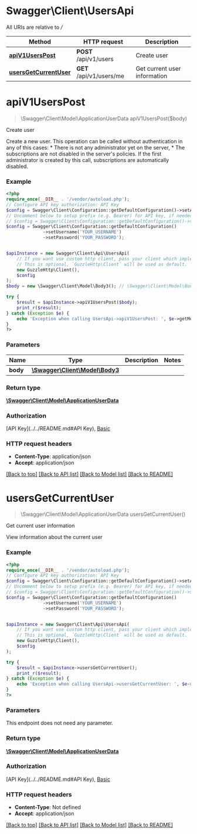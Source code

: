 # Swagger\Client\UsersApi

All URIs are relative to */*

Method | HTTP request | Description
------------- | ------------- | -------------
[**apiV1UsersPost**](UsersApi.md#apiv1userspost) | **POST** /api/v1/users | Create user
[**usersGetCurrentUser**](UsersApi.md#usersgetcurrentuser) | **GET** /api/v1/users/me | Get current user information

# **apiV1UsersPost**
> \Swagger\Client\Model\ApplicationUserData apiV1UsersPost($body)

Create user

Create a new user.  This operation can be called without authentication in any of this cases: * There is not any administrator yet on the server, * The subscriptions are not disabled in the server's policies.  If the first administrator is created by this call, subscriptions are automatically disabled.

### Example
```php
<?php
require_once(__DIR__ . '/vendor/autoload.php');
// Configure API key authorization: API Key
$config = Swagger\Client\Configuration::getDefaultConfiguration()->setApiKey('Authorization', 'YOUR_API_KEY');
// Uncomment below to setup prefix (e.g. Bearer) for API key, if needed
// $config = Swagger\Client\Configuration::getDefaultConfiguration()->setApiKeyPrefix('Authorization', 'Bearer');// Configure HTTP basic authorization: Basic
$config = Swagger\Client\Configuration::getDefaultConfiguration()
              ->setUsername('YOUR_USERNAME')
              ->setPassword('YOUR_PASSWORD');


$apiInstance = new Swagger\Client\Api\UsersApi(
    // If you want use custom http client, pass your client which implements `GuzzleHttp\ClientInterface`.
    // This is optional, `GuzzleHttp\Client` will be used as default.
    new GuzzleHttp\Client(),
    $config
);
$body = new \Swagger\Client\Model\Body3(); // \Swagger\Client\Model\Body3 | 

try {
    $result = $apiInstance->apiV1UsersPost($body);
    print_r($result);
} catch (Exception $e) {
    echo 'Exception when calling UsersApi->apiV1UsersPost: ', $e->getMessage(), PHP_EOL;
}
?>
```

### Parameters

Name | Type | Description  | Notes
------------- | ------------- | ------------- | -------------
 **body** | [**\Swagger\Client\Model\Body3**](../Model/Body3.md)|  |

### Return type

[**\Swagger\Client\Model\ApplicationUserData**](../Model/ApplicationUserData.md)

### Authorization

[API Key](../../README.md#API Key), [Basic](../../README.md#Basic)

### HTTP request headers

 - **Content-Type**: application/json
 - **Accept**: application/json

[[Back to top]](#) [[Back to API list]](../../README.md#documentation-for-api-endpoints) [[Back to Model list]](../../README.md#documentation-for-models) [[Back to README]](../../README.md)

# **usersGetCurrentUser**
> \Swagger\Client\Model\ApplicationUserData usersGetCurrentUser()

Get current user information

View information about the current user

### Example
```php
<?php
require_once(__DIR__ . '/vendor/autoload.php');
// Configure API key authorization: API Key
$config = Swagger\Client\Configuration::getDefaultConfiguration()->setApiKey('Authorization', 'YOUR_API_KEY');
// Uncomment below to setup prefix (e.g. Bearer) for API key, if needed
// $config = Swagger\Client\Configuration::getDefaultConfiguration()->setApiKeyPrefix('Authorization', 'Bearer');// Configure HTTP basic authorization: Basic
$config = Swagger\Client\Configuration::getDefaultConfiguration()
              ->setUsername('YOUR_USERNAME')
              ->setPassword('YOUR_PASSWORD');


$apiInstance = new Swagger\Client\Api\UsersApi(
    // If you want use custom http client, pass your client which implements `GuzzleHttp\ClientInterface`.
    // This is optional, `GuzzleHttp\Client` will be used as default.
    new GuzzleHttp\Client(),
    $config
);

try {
    $result = $apiInstance->usersGetCurrentUser();
    print_r($result);
} catch (Exception $e) {
    echo 'Exception when calling UsersApi->usersGetCurrentUser: ', $e->getMessage(), PHP_EOL;
}
?>
```

### Parameters
This endpoint does not need any parameter.

### Return type

[**\Swagger\Client\Model\ApplicationUserData**](../Model/ApplicationUserData.md)

### Authorization

[API Key](../../README.md#API Key), [Basic](../../README.md#Basic)

### HTTP request headers

 - **Content-Type**: Not defined
 - **Accept**: application/json

[[Back to top]](#) [[Back to API list]](../../README.md#documentation-for-api-endpoints) [[Back to Model list]](../../README.md#documentation-for-models) [[Back to README]](../../README.md)

